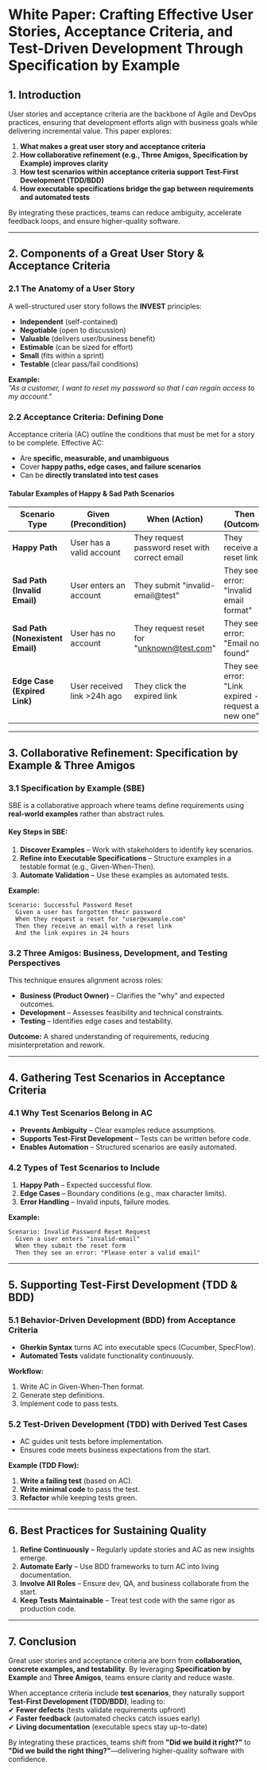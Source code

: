 # **White Paper: Crafting Effective User Stories, Acceptance Criteria, and Test-Driven Development Through Specification by Example**  

## **1. Introduction**  
User stories and acceptance criteria are the backbone of Agile and DevOps practices, ensuring that development efforts align with business goals while delivering incremental value. This paper explores:  

1. **What makes a great user story and acceptance criteria**  
2. **How collaborative refinement (e.g., Three Amigos, Specification by Example) improves clarity**  
3. **How test scenarios within acceptance criteria support Test-First Development (TDD/BDD)**  
4. **How executable specifications bridge the gap between requirements and automated tests**  

By integrating these practices, teams can reduce ambiguity, accelerate feedback loops, and ensure higher-quality software.  

---  

## **2. Components of a Great User Story & Acceptance Criteria**  

### **2.1 The Anatomy of a User Story**  
A well-structured user story follows the **INVEST** principles:  
- **Independent** (self-contained)  
- **Negotiable** (open to discussion)  
- **Valuable** (delivers user/business benefit)  
- **Estimable** (can be sized for effort)  
- **Small** (fits within a sprint)  
- **Testable** (clear pass/fail conditions)  

**Example:**  
*"As a customer, I want to reset my password so that I can regain access to my account."*  

### **2.2 Acceptance Criteria: Defining Done**  
Acceptance criteria (AC) outline the conditions that must be met for a story to be complete. Effective AC:  
- Are **specific, measurable, and unambiguous**  
- Cover **happy paths, edge cases, and failure scenarios**  
- Can be **directly translated into test cases**  

#### **Tabular Examples of Happy & Sad Path Scenarios**  

| **Scenario Type** | **Given (Precondition)** | **When (Action)** | **Then (Outcome)** |  
|------------------|-------------------------|------------------|-------------------|  
| **Happy Path** | User has a valid account | They request password reset with correct email | They receive a reset link |  
| **Sad Path (Invalid Email)** | User enters an account | They submit "invalid-email@test" | They see error: "Invalid email format" |  
| **Sad Path (Nonexistent Email)** | User has no account | They request reset for "unknown@test.com" | They see error: "Email not found" |  
| **Edge Case (Expired Link)** | User received link >24h ago | They click the expired link | They see error: "Link expired - request a new one" |  

---  

## **3. Collaborative Refinement: Specification by Example & Three Amigos**  

### **3.1 Specification by Example (SBE)**  
SBE is a collaborative approach where teams define requirements using **real-world examples** rather than abstract rules.  

#### **Key Steps in SBE:**  
1. **Discover Examples** – Work with stakeholders to identify key scenarios.  
2. **Refine into Executable Specifications** – Structure examples in a testable format (e.g., Given-When-Then).  
3. **Automate Validation** – Use these examples as automated tests.  

**Example:**  
```gherkin  
Scenario: Successful Password Reset  
  Given a user has forgotten their password  
  When they request a reset for "user@example.com"  
  Then they receive an email with a reset link  
  And the link expires in 24 hours  
```  

### **3.2 Three Amigos: Business, Development, and Testing Perspectives**  
This technique ensures alignment across roles:  
- **Business (Product Owner)** – Clarifies the "why" and expected outcomes.  
- **Development** – Assesses feasibility and technical constraints.  
- **Testing** – Identifies edge cases and testability.  

**Outcome:** A shared understanding of requirements, reducing misinterpretation and rework.  

---  

## **4. Gathering Test Scenarios in Acceptance Criteria**  

### **4.1 Why Test Scenarios Belong in AC**  
- **Prevents Ambiguity** – Clear examples reduce assumptions.  
- **Supports Test-First Development** – Tests can be written before code.  
- **Enables Automation** – Structured scenarios are easily automated.  

### **4.2 Types of Test Scenarios to Include**  
1. **Happy Path** – Expected successful flow.  
2. **Edge Cases** – Boundary conditions (e.g., max character limits).  
3. **Error Handling** – Invalid inputs, failure modes.  

**Example:**  
```gherkin  
Scenario: Invalid Password Reset Request  
  Given a user enters "invalid-email"  
  When they submit the reset form  
  Then they see an error: "Please enter a valid email"  
```  

---  

## **5. Supporting Test-First Development (TDD & BDD)**  

### **5.1 Behavior-Driven Development (BDD) from Acceptance Criteria**  
- **Gherkin Syntax** turns AC into executable specs (Cucumber, SpecFlow).  
- **Automated Tests** validate functionality continuously.  

**Workflow:**  
1. Write AC in Given-When-Then format.  
2. Generate step definitions.  
3. Implement code to pass tests.  

### **5.2 Test-Driven Development (TDD) with Derived Test Cases**  
- AC guides unit tests before implementation.  
- Ensures code meets business expectations from the start.  

**Example (TDD Flow):**  
1. **Write a failing test** (based on AC).  
2. **Write minimal code** to pass the test.  
3. **Refactor** while keeping tests green.  

---  

## **6. Best Practices for Sustaining Quality**  

1. **Refine Continuously** – Regularly update stories and AC as new insights emerge.  
2. **Automate Early** – Use BDD frameworks to turn AC into living documentation.  
3. **Involve All Roles** – Ensure dev, QA, and business collaborate from the start.  
4. **Keep Tests Maintainable** – Treat test code with the same rigor as production code.  

---  

## **7. Conclusion**  
Great user stories and acceptance criteria are born from **collaboration, concrete examples, and testability**. By leveraging **Specification by Example** and **Three Amigos**, teams ensure clarity and reduce waste.  

When acceptance criteria include **test scenarios**, they naturally support **Test-First Development (TDD/BDD)**, leading to:  
✔ **Fewer defects** (tests validate requirements upfront)  
✔ **Faster feedback** (automated checks catch issues early)  
✔ **Living documentation** (executable specs stay up-to-date)  

By integrating these practices, teams shift from **"Did we build it right?"** to **"Did we build the right thing?"**—delivering higher-quality software with confidence.  
